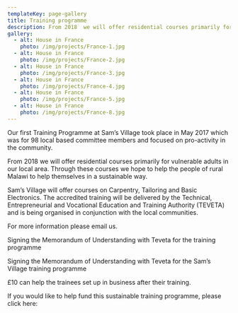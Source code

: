 ```yaml
---
templateKey: page-gallery
title: Training programme
description: From 2018  we will offer residential courses primarily for vulnerable adults in our local area.
gallery:
  - alt: House in France
    photo: /img/projects/France-1.jpg
  - alt: House in France
    photo: /img/projects/France-2.jpg
  - alt: House in France
    photo: /img/projects/France-3.jpg
  - alt: House in France
    photo: /img/projects/France-4.jpg
  - alt: House in France
    photo: /img/projects/France-5.jpg
  - alt: House in France
    photo: /img/projects/France-8.jpg
---
```


Our first Training Programme at Sam’s Village took place in May 2017 which was for 98 local based committee members and focused on pro-activity in the community.

From 2018 we will offer residential courses primarily for vulnerable adults in our local area. Through these courses we hope to help the people of rural Malawi to help themselves in a sustainable way.

Sam’s Village will offer courses on Carpentry, Tailoring and Basic Electronics. The accredited training will be delivered by the Technical, Entrepreneurial and Vocational Education and Training Authority (TEVETA) and is being organised in conjunction with the local communities.

For more information please email us.

Signing the Memorandum of Understanding with Teveta for the training programme

Signing the Memorandum of Understanding with Teveta for the Sam’s Village training programme

£10 can help the trainees set up in business after their training.

If you would like to help fund this sustainable training programme, please click here:
